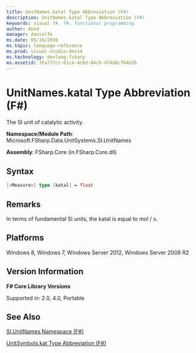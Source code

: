 ```yaml
---
title: UnitNames.katal Type Abbreviation (F#)
description: UnitNames.katal Type Abbreviation (F#)
keywords: visual f#, f#, functional programming
author: dend
manager: danielfe
ms.date: 05/16/2016
ms.topic: language-reference
ms.prod: visual-studio-dev14
ms.technology: devlang-fsharp
ms.assetid: 3fa737cc-61ca-4cbd-84cb-d74d8cf64b26 
---
```


# UnitNames.katal Type Abbreviation (F#)

The SI unit of catalytic activity.

**Namespace/Module Path**: Microsoft.FSharp.Data.UnitSystems.SI.UnitNames

**Assembly**: FSharp.Core (in FSharp.Core.dll)


## Syntax

```fsharp
[<Measure>] type [katal] = float
```

## Remarks
In terms of fundamental SI units, the katal is equal to mol / s.


## Platforms
Windows 8, Windows 7, Windows Server 2012, Windows Server 2008 R2


## Version Information
**F# Core Library Versions**

Supported in: 2.0, 4.0, Portable




## See Also
[SI.UnitNames Namespace &#40;F&#35;&#41;](SI.UnitNames-Namespace-%5BFSharp%5D.md)

[UnitSymbols.kat Type Abbreviation &#40;F&#35;&#41;](UnitSymbols.kat-Type-Abbreviation-%5BFSharp%5D.md)

